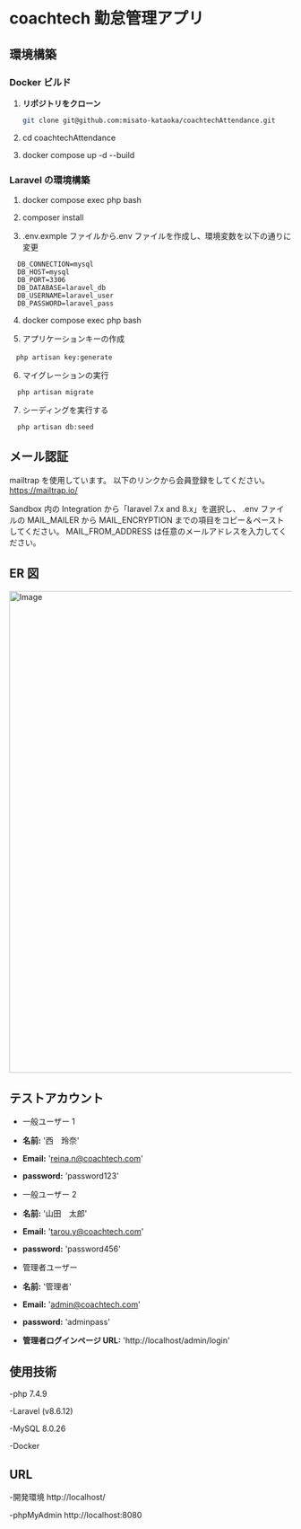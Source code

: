 # coachtech 勤怠管理アプリ

## 環境構築

### Docker ビルド

1. **リポジトリをクローン**

   ```bash
   git clone git@github.com:misato-kataoka/coachtechAttendance.git

   ```

2. cd coachtechAttendance

3. docker compose up -d --build

### Laravel の環境構築

1. docker compose exec php bash

2. composer install

3. .env.exmple ファイルから.env ファイルを作成し、環境変数を以下の通りに変更

```
  DB_CONNECTION=mysql
  DB_HOST=mysql
  DB_PORT=3306
  DB_DATABASE=laravel_db
  DB_USERNAME=laravel_user
  DB_PASSWORD=laravel_pass

```

4. docker compose exec php bash

5. アプリケーションキーの作成

```
　php artisan key:generate
```

6. マイグレーションの実行

```
  php artisan migrate
```

7. シーディングを実行する

```
  php artisan db:seed
```

## メール認証

mailtrap を使用しています。
以下のリンクから会員登録をしてください。
https://mailtrap.io/

Sandbox 内の Integration から「laravel 7.x and 8.x」を選択し、
.env ファイルの MAIL_MAILER から MAIL_ENCRYPTION までの項目をコピー＆ペーストしてください。
MAIL_FROM_ADDRESS は任意のメールアドレスを入力してください。

## ER 図

<img width="1026" height="858" alt="Image" src="https://github.com/user-attachments/assets/fa6e886e-77d1-4c50-92a4-8f51a4b0b1f2" />

## テストアカウント

- 一般ユーザー 1
- **名前:** '西　玲奈'
- **Email:** 'reina.n@coachtech.com'
- **password:** 'password123'

- 一般ユーザー 2
- **名前:** '山田　太郎'
- **Email:** 'tarou.y@coachtech.com'
- **password:** 'password456'

- 管理者ユーザー
- **名前:** '管理者'
- **Email:** 'admin@coachtech.com'
- **password:** 'adminpass'
- **管理者ログインページ URL:** 'http://localhost/admin/login'

## 使用技術

-php 7.4.9

-Laravel (v8.6.12)

-MySQL 8.0.26

-Docker

## URL

-開発環境 http://localhost/

-phpMyAdmin http://localhost:8080
